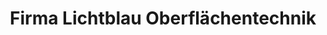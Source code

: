 ---
title: "Firma Lichtblau Oberflächentechnik"
url: /perchtoldsdorf/firma-lichtblau-oberflaechentechnik/
shop: Autowerkstatt
---